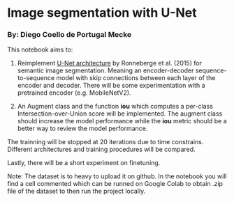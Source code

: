 # Image segmentation with U-Net
### By: Diego Coello de Portugal Mecke

This notebook aims to:

1) Reimplement [U-Net architecture](https://link.springer.com/content/pdf/10.1007/978-3-319-24574-4_28.pdf) by Ronneberge et al. (2015) for semantic image segmentation. Meaning an encoder-decoder sequence-to-sequence model with skip connections between each layer of the encoder and decoder. There will be some experimentation with a  pretrained encoder (e.g. MobileNetV2).

2) An Augment class and the function **iou** which computes a per-class Intersection-over-Union score will be implemented. The augment class should increase the model performance while the **iou** metric should be a better way to review the model performance.

The trainning will be stopped at 20 iterations due to time constrains. Different architectures and training procedures will be compared.

Lastly, there will be a short experiment on finetuning.

Note: The dataset is to heavy to upload it on github. In the notebook you will find a cell commented which can be runned on Google Colab to obtain .zip file of the dataset to then run the project locally.
